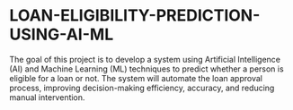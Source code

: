 # LOAN-ELIGIBILITY-PREDICTION-USING-AI-ML
The goal of this project is to develop a system using Artificial Intelligence (AI) and Machine Learning (ML) techniques to predict whether a person is eligible for a loan or not. The system will automate the loan approval process, improving decision-making efficiency, accuracy, and reducing manual intervention.
